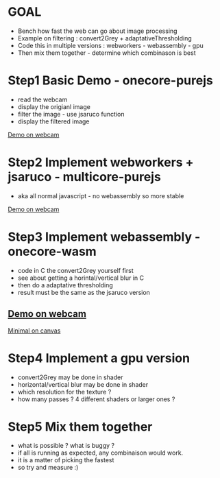 # GOAL
- Bench how fast the web can go about image processing
- Example on filtering : convert2Grey + adaptativeThresholding
- Code this in multiple versions : webworkers - webassembly - gpu
- Then mix them together - determine which combinason is best

# Step1 Basic Demo - onecore-purejs
- read the webcam
- display the origianl image
- filter the image - use jsaruco function
- display the filtered image

[Demo on webcam](https://jeromeetienne.github.io/bench-cv-modernweb/onecore-purejs/onecore-purejs.html)

# Step2 Implement webworkers + jsaruco - multicore-purejs
- aka all normal javascript - no webassembly so more stable

[Demo on webcam](https://jeromeetienne.github.io/bench-cv-modernweb/multicore-purejs/multicore-purejs.html)


# Step3 Implement webassembly - onecore-wasm
- code in C the convert2Grey yourself first
- see about getting a horintal/vertical blur in C 
- then do a adaptative thresholding
- result must be the same as the jsaruco version


[Demo on webcam](https://jeromeetienne.github.io/bench-cv-modernweb/onecore-wasm/onecore-wasm.html)
-
[Minimal on canvas](https://jeromeetienne.github.io/bench-cv-modernweb/onecore-wasm/minimal.html)


# Step4 Implement a gpu version
- convert2Grey may be done in shader
- horizontal/vertical blur may be done in shader
- which resolution for the texture ?
- how many passes ? 4 different shaders or larger ones ?

# Step5 Mix them together
- what is possible ? what is buggy ?
- if all is running as expected, any combinaison would work. 
- it is a matter of picking the fastest
- so try and measure :)
